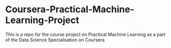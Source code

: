 # Coursera-Practical-Machine-Learning-Project
This is a repo for the course project on Practical Machine Learning as a part of the Data Science Specialisation on Coursera

